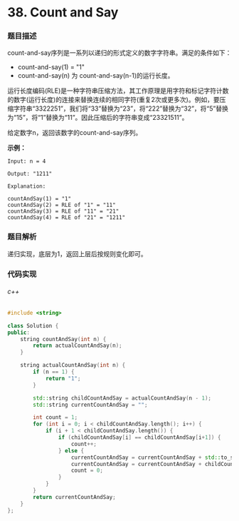# 38. Count and Say

### 题目描述

count-and-say序列是一系列以递归的形式定义的数字字符串。满足的条件如下：
- count-and-say(1) = "1"
- count-and-say(n) 为 count-and-say(n-1)的运行长度。

运行长度编码(RLE)是一种字符串压缩方法，其工作原理是用字符和标记字符计数的数字(运行长度)的连接来替换连续的相同字符(重复2次或更多次)。例如，要压缩字符串“3322251”，我们将“33”替换为“23”，将“222”替换为“32”，将“5”替换为“15”，将“1”替换为“11”。因此压缩后的字符串变成“23321511”。

给定数字n，返回该数字的count-and-say序列。

**示例：**

```
Input: n = 4

Output: "1211"

Explanation:

countAndSay(1) = "1"
countAndSay(2) = RLE of "1" = "11"
countAndSay(3) = RLE of "11" = "21"
countAndSay(4) = RLE of "21" = "1211"
```

### 题目解析

递归实现，底层为1，返回上层后按规则变化即可。

### 代码实现

###### c++

```c++
#include <string>

class Solution {
public:
    string countAndSay(int n) {
        return actualCountAndSay(n);
    }

    string actualCountAndSay(int n) {
        if (n == 1) {
            return "1";
        }

        std::string childCountAndSay = actualCountAndSay(n - 1);
        std::string currentCountAndSay = "";

        int count = 1;
        for (int i = 0; i < childCountAndSay.length(); i++) {
            if (i + 1 < childCountAndSay.length()) {
                if (childCountAndSay[i] == childCountAndSay[i+1]) {
                    count++;
                } else {
                    currentCountAndSay = currentCountAndSay + std::to_string(count);
                    currentCountAndSay = currentCountAndSay + childCountAndSay[i];
                    count = 0;
                }
            }
        }
        return currentCountAndSay;
    }
};
```